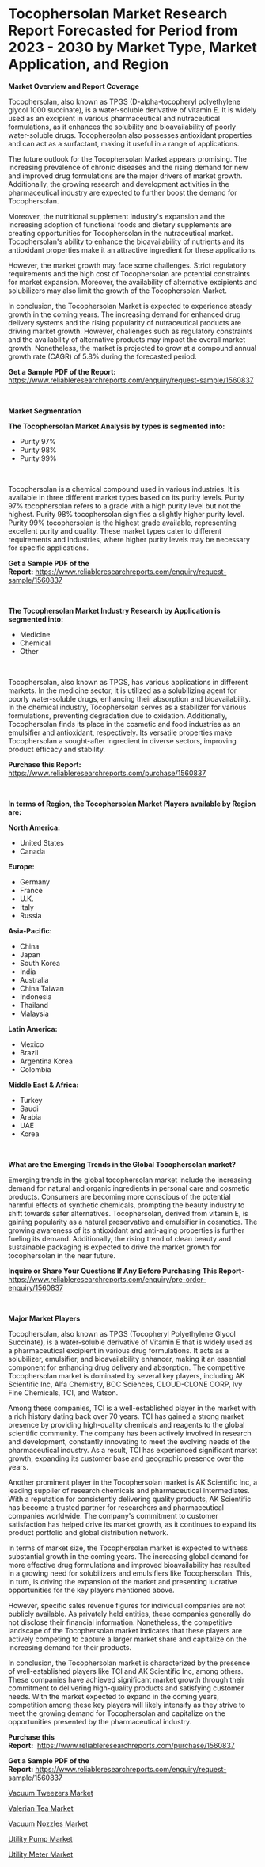 <p><h1>Tocophersolan Market Research Report Forecasted for Period from 2023 -  2030 by Market Type, Market Application, and Region</h1></p><p><strong>Market Overview and Report Coverage</strong></p>
<p><p>Tocophersolan, also known as TPGS (D-alpha-tocopheryl polyethylene glycol 1000 succinate), is a water-soluble derivative of vitamin E. It is widely used as an excipient in various pharmaceutical and nutraceutical formulations, as it enhances the solubility and bioavailability of poorly water-soluble drugs. Tocophersolan also possesses antioxidant properties and can act as a surfactant, making it useful in a range of applications.</p><p>The future outlook for the Tocophersolan Market appears promising. The increasing prevalence of chronic diseases and the rising demand for new and improved drug formulations are the major drivers of market growth. Additionally, the growing research and development activities in the pharmaceutical industry are expected to further boost the demand for Tocophersolan.</p><p>Moreover, the nutritional supplement industry's expansion and the increasing adoption of functional foods and dietary supplements are creating opportunities for Tocophersolan in the nutraceutical market. Tocophersolan's ability to enhance the bioavailability of nutrients and its antioxidant properties make it an attractive ingredient for these applications.</p><p>However, the market growth may face some challenges. Strict regulatory requirements and the high cost of Tocophersolan are potential constraints for market expansion. Moreover, the availability of alternative excipients and solubilizers may also limit the growth of the Tocophersolan Market.</p><p>In conclusion, the Tocophersolan Market is expected to experience steady growth in the coming years. The increasing demand for enhanced drug delivery systems and the rising popularity of nutraceutical products are driving market growth. However, challenges such as regulatory constraints and the availability of alternative products may impact the overall market growth. Nonetheless, the market is projected to grow at a compound annual growth rate (CAGR) of 5.8% during the forecasted period.</p></p>
<p><strong>Get a Sample PDF of the Report:</strong> <a href="https://www.reliableresearchreports.com/enquiry/request-sample/1560837">https://www.reliableresearchreports.com/enquiry/request-sample/1560837</a></p>
<p>&nbsp;</p>
<p><strong>Market Segmentation</strong></p>
<p><strong>The Tocophersolan Market Analysis by types is segmented into:</strong></p>
<p><ul><li>Purity 97%</li><li>Purity 98%</li><li>Purity 99%</li></ul></p>
<p>&nbsp;</p>
<p><p>Tocophersolan is a chemical compound used in various industries. It is available in three different market types based on its purity levels. Purity 97% tocophersolan refers to a grade with a high purity level but not the highest. Purity 98% tocophersolan signifies a slightly higher purity level. Purity 99% tocophersolan is the highest grade available, representing excellent purity and quality. These market types cater to different requirements and industries, where higher purity levels may be necessary for specific applications.</p></p>
<p><strong>Get a Sample PDF of the Report:</strong>&nbsp;<a href="https://www.reliableresearchreports.com/enquiry/request-sample/1560837">https://www.reliableresearchreports.com/enquiry/request-sample/1560837</a></p>
<p>&nbsp;</p>
<p><strong>The Tocophersolan Market Industry Research by Application is segmented into:</strong></p>
<p><ul><li>Medicine</li><li>Chemical</li><li>Other</li></ul></p>
<p>&nbsp;</p>
<p><p>Tocophersolan, also known as TPGS, has various applications in different markets. In the medicine sector, it is utilized as a solubilizing agent for poorly water-soluble drugs, enhancing their absorption and bioavailability. In the chemical industry, Tocophersolan serves as a stabilizer for various formulations, preventing degradation due to oxidation. Additionally, Tocophersolan finds its place in the cosmetic and food industries as an emulsifier and antioxidant, respectively. Its versatile properties make Tocophersolan a sought-after ingredient in diverse sectors, improving product efficacy and stability.</p></p>
<p><strong>Purchase this Report:</strong>&nbsp; <a href="https://www.reliableresearchreports.com/purchase/1560837">https://www.reliableresearchreports.com/purchase/1560837</a></p>
<p>&nbsp;</p>
<p><strong>In terms of Region, the Tocophersolan Market Players available by Region are:</strong></p>
<p>
    <p> <strong> North America: </strong>
        <ul>
            <li>United States</li>
            <li>Canada</li>
        </ul>
        </p> 
    <p> <strong> Europe: </strong>
        <ul>
            <li>Germany</li>
            <li>France</li>
            <li>U.K.</li>
            <li>Italy</li>
            <li>Russia</li>
        </ul>
        </p> 
    <p> <strong> Asia-Pacific: </strong>
        <ul>
            <li>China</li>
            <li>Japan</li>
            <li>South Korea</li>
            <li>India</li>
            <li>Australia</li>
            <li>China Taiwan</li>
            <li>Indonesia</li>
            <li>Thailand</li>
            <li>Malaysia</li>
        </ul>
        </p> 
    <p> <strong> Latin America: </strong>
        <ul>
            <li>Mexico</li>
            <li>Brazil</li>
            <li>Argentina Korea</li>
            <li>Colombia</li>
        </ul>
        </p> 
    <p> <strong> Middle East & Africa: </strong>
        <ul>
            <li>Turkey</li>
            <li>Saudi</li>
            <li>Arabia</li>
            <li>UAE</li>
            <li>Korea</li>
        </ul>
    </p>
    </p>
<p>&nbsp;</p>
<p><strong>What are the Emerging Trends in the Global Tocophersolan market?</strong></p>
<p><p>Emerging trends in the global tocophersolan market include the increasing demand for natural and organic ingredients in personal care and cosmetic products. Consumers are becoming more conscious of the potential harmful effects of synthetic chemicals, prompting the beauty industry to shift towards safer alternatives. Tocophersolan, derived from vitamin E, is gaining popularity as a natural preservative and emulsifier in cosmetics. The growing awareness of its antioxidant and anti-aging properties is further fueling its demand. Additionally, the rising trend of clean beauty and sustainable packaging is expected to drive the market growth for tocophersolan in the near future.</p></p>
<p><strong>Inquire or Share Your Questions If Any Before Purchasing This Report</strong>- <a href="https://www.reliableresearchreports.com/enquiry/pre-order-enquiry/1560837">https://www.reliableresearchreports.com/enquiry/pre-order-enquiry/1560837</a></p>
<p>&nbsp;</p>
<p><strong>Major Market Players</strong></p>
<p><p>Tocophersolan, also known as TPGS (Tocopheryl Polyethylene Glycol Succinate), is a water-soluble derivative of Vitamin E that is widely used as a pharmaceutical excipient in various drug formulations. It acts as a solubilizer, emulsifier, and bioavailability enhancer, making it an essential component for enhancing drug delivery and absorption. The competitive Tocophersolan market is dominated by several key players, including AK Scientific Inc, Alfa Chemistry, BOC Sciences, CLOUD-CLONE CORP, Ivy Fine Chemicals, TCI, and Watson.</p><p>Among these companies, TCI is a well-established player in the market with a rich history dating back over 70 years. TCI has gained a strong market presence by providing high-quality chemicals and reagents to the global scientific community. The company has been actively involved in research and development, constantly innovating to meet the evolving needs of the pharmaceutical industry. As a result, TCI has experienced significant market growth, expanding its customer base and geographic presence over the years.</p><p>Another prominent player in the Tocophersolan market is AK Scientific Inc, a leading supplier of research chemicals and pharmaceutical intermediates. With a reputation for consistently delivering quality products, AK Scientific has become a trusted partner for researchers and pharmaceutical companies worldwide. The company's commitment to customer satisfaction has helped drive its market growth, as it continues to expand its product portfolio and global distribution network.</p><p>In terms of market size, the Tocophersolan market is expected to witness substantial growth in the coming years. The increasing global demand for more effective drug formulations and improved bioavailability has resulted in a growing need for solubilizers and emulsifiers like Tocophersolan. This, in turn, is driving the expansion of the market and presenting lucrative opportunities for the key players mentioned above.</p><p>However, specific sales revenue figures for individual companies are not publicly available. As privately held entities, these companies generally do not disclose their financial information. Nonetheless, the competitive landscape of the Tocophersolan market indicates that these players are actively competing to capture a larger market share and capitalize on the increasing demand for their products.</p><p>In conclusion, the Tocophersolan market is characterized by the presence of well-established players like TCI and AK Scientific Inc, among others. These companies have achieved significant market growth through their commitment to delivering high-quality products and satisfying customer needs. With the market expected to expand in the coming years, competition among these key players will likely intensify as they strive to meet the growing demand for Tocophersolan and capitalize on the opportunities presented by the pharmaceutical industry.</p></p>
<p><strong>Purchase this Report:</strong>&nbsp;&nbsp;<a href="https://www.reliableresearchreports.com/purchase/1560837">https://www.reliableresearchreports.com/purchase/1560837</a></p>
<p></p>
<p><strong>Get a Sample PDF of the Report:</strong>&nbsp;<a href="https://www.reliableresearchreports.com/enquiry/request-sample/1560837">https://www.reliableresearchreports.com/enquiry/request-sample/1560837</a></p>
<p><p><a href="https://medium.com/@devyncasper/vacuum-tweezers-market-comprehensive-assessment-by-type-application-and-geography-760017d0175f">Vacuum Tweezers Market</a></p><p><a href="https://medium.com/@debramedina73/valerian-tea-market-size-cagr-trends-2024-2030-e80f150c3ea3">Valerian Tea Market</a></p><p><a href="https://medium.com/@hollymayert/vacuum-nozzles-market-report-reveals-the-latest-trends-and-growth-opportunities-of-this-market-e6dcdfad1c2a">Vacuum Nozzles Market</a></p><p><a href="https://medium.com/@ulicesdoyle2023/utility-pump-market-trends-and-market-analysis-forecasted-for-period-2023-2030-184393ce4995">Utility Pump Market</a></p><p><a href="https://medium.com/@shaniekunze/utility-meter-market-furnishes-information-on-market-share-market-trends-and-market-growth-667c3c70989b">Utility Meter Market</a></p></p>